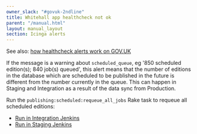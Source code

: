 ```yaml
---
owner_slack: "#govuk-2ndline"
title: Whitehall app healthcheck not ok
parent: "/manual.html"
layout: manual_layout
section: Icinga alerts
---
```


See also: [how healthcheck alerts work on GOV.UK](app-healthcheck-not-ok.html)

If the message is a warning about `scheduled_queue`, eg '850 scheduled
edition(s); 840 job(s) queued', this alert means that the number of
editions in the database which are scheduled to be published in the
future is different from the number currently in the queue. This can
happen in Staging and Integration as a result of the data sync from
Production.

Run the `publishing:scheduled:requeue_all_jobs` Rake task to requeue all
scheduled editions:

- [Run in Integration Jenkins](https://deploy.integration.publishing.service.gov.uk//job/run-rake-task/parambuild/?TARGET_APPLICATION=whitehall&MACHINE_CLASS=whitehall_backend&RAKE_TASK=publishing:scheduled:requeue_all_jobs)
- [Run in Staging Jenkins](https://deploy.blue.staging.govuk.digital/job/run-rake-task/parambuild/?TARGET_APPLICATION=whitehall&MACHINE_CLASS=whitehall_backend&RAKE_TASK=publishing:scheduled:requeue_all_jobs)
